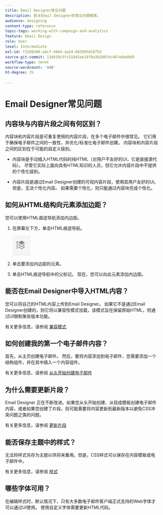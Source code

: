 ```yaml
---
title: Email Designer常见问题
description: 有关Email Designer的常见问题解答。
audience: designing
content-type: reference
topic-tags: working-with-campaign-and-analytics
feature: Email Design
role: User
level: Intermediate
exl-id: f3208380-a4cf-4944-aa24-883995d1075d
source-git-commit: 13d419c5fc51845ee14f8a3b288f4c467e0a60d9
workflow-type: tm+mt
source-wordcount: '440'
ht-degree: 3%

---
```


# Email Designer常见问题

## 内容块与内容片段之间有何区别？

内容块和内容片段是可重复使用的内容片段，在多个电子邮件中很常见。 它们用于确保电子邮件之间的一致性，并优化/标准化电子邮件创建。 内容块和内容片段之间的区别在于可能的自定义级别。

* 内容块是手动插入HTML代码的纯HTML（对用户不友好的UI，它是直接源代码）。 尽管它实际上面向具有HTML知识的人员，但它允许内容片段中不提供的个性化级别。

* 内容片段是通过Email Designer创建的可视内容片段，使用其用户友好的UI。 但是，无法个性化内容。 如果需要个性化，则只能通过内容块完成个性化。

## 如何从HTML结构向元素添加边距？

您可以使用HTML痕迹导航添加内边距。

1. 在屏幕左下方，单击HTML痕迹导航。

   ![](assets/do-not-localize/breadcrumb.png)

1. 单击要添加内边距的元素。
1. 单击HTML痕迹导航中的父标记。
现在，您可以向此元素添加内边距。

## 能否在Email Designer中导入HTML内容？

您可以将自己的HTML内容上传到Email Designer。 如果它不是通过Email Designer创建的，则它将以兼容性模式加载，该模式旨在保留原始HTML，但通过UI限制某些版本功能。

有关更多信息，请参阅 [兼容模式](../../designing/using/using-existing-content.md#compatibility-mode)

## 如何创建我的第一个电子邮件内容？

首先，从主页创建电子邮件。
然后，要将内容添加到电子邮件，您需要添加一个结构组件，并在其中插入一个内容组件。

有关更多信息，请参阅 [从头开始创建电子邮件](../../designing/using/quick-start.md#from-scratch-email)

## 为什么需要更新片段？

Email Designer 正在不断改进。如果您从头开始创建、从现成模板创建电子邮件内容，或者如果您创建了片段，则可能需要将内容更新到最新版本以避免CSS冲突问题之类的问题。

有关更多信息，请参阅 [更新片段](../../designing/using/designing-content-in-adobe-campaign.md#email-designer-updates)

## 能否保存主题中的样式？

无法将样式另存为主题以供将来重用。但是，CSS样式可以保存在内容模板或电子邮件中。

有关更多信息，请参阅 [样式](../../designing/using/styles.md)

## 哪些字体可用？

在编辑样式时，默认情况下，只有大多数电子邮件客户端正式支持的Web字体才可以通过UI使用。 使用自定义字体需要更新HTML代码。
